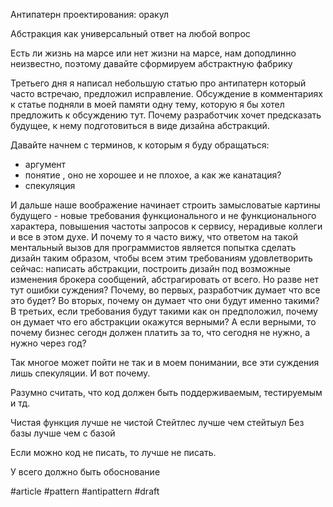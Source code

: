 Антипатерн проектирования: оракул


Абстракция как универсальный ответ на любой вопрос 

Есть ли жизнь на марсе или нет жизни на марсе, нам доподлинно неизвестно, поэтому давайте сформируем абстрактную фабрику 



Третьего дня я написал небольшую статью про антипатерн который часто встречаю, предложил исправление.
Обсуждение в комментариях к статье подняли в моей памяти одну тему, которую я бы хотел предложить к обсуждению тут. 
Почему разработчик хочет предсказать будущее, к нему подготовиться в виде дизайна абстракций.

Давайте начнем с терминов, к которым я буду обращаться: 
- аргумент 
- понятие , оно не хорошее и не плохое, а как же канатация?
- спекуляция 

И дальше наше воображение начинает строить замысловатые картины будущего - новые требования функционального и не функционального характера, повышения частоты запросов к сервису, нерадивые коллеги и все в этом духе. 
И почему то я часто вижу, что ответом на такой ментальный вызов для программистов является попытка сделать дизайн таким образом, чтобы всем этим требованиям удовлетворить сейчас: написать абстракции, построить дизайн под возможные изменения брокера сообщений, абстрагировать от всего. Но разве нет тут ошибки суждения? Почему, во первых, разработчик думает что все это будет? Во вторых, почему он думает что они будут именно такими? В третьих, если требования будут такими как он предположил, почему он думает что его абстракции окажутся верными? А если верными, то почему бизнес сегодн должен платить за то, что сегодня не нужно, а нужно через год?

Так многое может пойти не так и в моем понимании, все эти суждения лишь спекуляции. И вот почему. 

Разумно считать, что код должен быть поддерживаемым, тестируемым и тд. 

Чистая функция лучше не чистой
Стейтлес лучше чем стейтыул
Без базы лучше чем с базой

Если можно код не писать, то лучше не писать.

У всего должно быть обоснование

#article #pattern #antipattern #draft